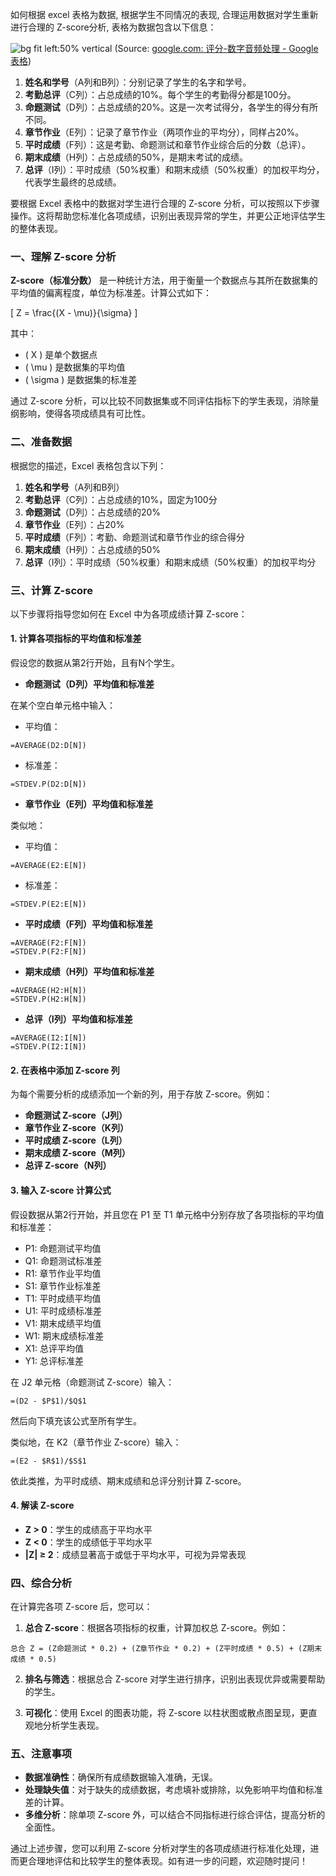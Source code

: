 如何根据 excel 表格为数据, 根据学生不同情况的表现, 合理运用数据对学生重新进行合理的 Z-score分析, 表格为数据包含以下信息：

![bg fit left:50% vertical](https://i.imgur.com/nlzROxK.webp)
(Source:  [google.com: 评分-数字音频处理 - Google 表格](https://docs.google.com/spreadsheets/d/1zWTwv_2MUfSXR_KLwDG4T3N4501REln9zy12aAx9DPc/edit?gid=1403645354#gid=1403645354))

1. **姓名和学号**（A列和B列）：分别记录了学生的名字和学号。
2. **考勤总评**（C列）：占总成绩的10%。每个学生的考勤得分都是100分。
3. **命题测试**（D列）：占总成绩的20%。这是一次考试得分，各学生的得分有所不同。
4. **章节作业**（E列）：记录了章节作业（两项作业的平均分），同样占20%。
5. **平时成绩**（F列）：这是考勤、命题测试和章节作业综合后的分数（总评）。
6. **期末成绩**（H列）：占总成绩的50%，是期末考试的成绩。
7. **总评**（I列）：平时成绩（50%权重）和期末成绩（50%权重）的加权平均分，代表学生最终的总成绩。

要根据 Excel 表格中的数据对学生进行合理的 Z-score 分析，可以按照以下步骤操作。这将帮助您标准化各项成绩，识别出表现异常的学生，并更公正地评估学生的整体表现。

### 一、理解 Z-score 分析

**Z-score（标准分数）** 是一种统计方法，用于衡量一个数据点与其所在数据集的平均值的偏离程度，单位为标准差。计算公式如下：

\[ Z = \frac{(X - \mu)}{\sigma} \]

其中：
- \( X \) 是单个数据点
- \( \mu \) 是数据集的平均值
- \( \sigma \) 是数据集的标准差

通过 Z-score 分析，可以比较不同数据集或不同评估指标下的学生表现，消除量纲影响，使得各项成绩具有可比性。

### 二、准备数据

根据您的描述，Excel 表格包含以下列：

1. **姓名和学号**（A列和B列）
2. **考勤总评**（C列）：占总成绩的10%，固定为100分
3. **命题测试**（D列）：占总成绩的20%
4. **章节作业**（E列）：占20%
5. **平时成绩**（F列）：考勤、命题测试和章节作业的综合得分
6. **期末成绩**（H列）：占总成绩的50%
7. **总评**（I列）：平时成绩（50%权重）和期末成绩（50%权重）的加权平均分

### 三、计算 Z-score

以下步骤将指导您如何在 Excel 中为各项成绩计算 Z-score：

#### 1. 计算各项指标的平均值和标准差

假设您的数据从第2行开始，且有N个学生。

- **命题测试（D列）平均值和标准差**

在某个空白单元格中输入：
- 平均值：
```excel
=AVERAGE(D2:D[N])
```
- 标准差：
```excel
=STDEV.P(D2:D[N])
```

- **章节作业（E列）平均值和标准差**

类似地：
- 平均值：
```excel
=AVERAGE(E2:E[N])
```
- 标准差：
```excel
=STDEV.P(E2:E[N])
```

- **平时成绩（F列）平均值和标准差**

```excel
=AVERAGE(F2:F[N])
=STDEV.P(F2:F[N])
```

- **期末成绩（H列）平均值和标准差**

```excel
=AVERAGE(H2:H[N])
=STDEV.P(H2:H[N])
```

- **总评（I列）平均值和标准差**

```excel
=AVERAGE(I2:I[N])
=STDEV.P(I2:I[N])
```

#### 2. 在表格中添加 Z-score 列

为每个需要分析的成绩添加一个新的列，用于存放 Z-score。例如：

- **命题测试 Z-score（J列）**
- **章节作业 Z-score（K列）**
- **平时成绩 Z-score（L列）**
- **期末成绩 Z-score（M列）**
- **总评 Z-score（N列）**

#### 3. 输入 Z-score 计算公式

假设数据从第2行开始，并且您在 P1 至 T1 单元格中分别存放了各项指标的平均值和标准差：

- P1: 命题测试平均值
- Q1: 命题测试标准差
- R1: 章节作业平均值
- S1: 章节作业标准差
- T1: 平时成绩平均值
- U1: 平时成绩标准差
- V1: 期末成绩平均值
- W1: 期末成绩标准差
- X1: 总评平均值
- Y1: 总评标准差

在 J2 单元格（命题测试 Z-score）输入：
```excel
=(D2 - $P$1)/$Q$1
```
然后向下填充该公式至所有学生。

类似地，在 K2（章节作业 Z-score）输入：
```excel
=(E2 - $R$1)/$S$1
```
依此类推，为平时成绩、期末成绩和总评分别计算 Z-score。

#### 4. 解读 Z-score

- **Z > 0**：学生的成绩高于平均水平
- **Z < 0**：学生的成绩低于平均水平
- **|Z| ≥ 2**：成绩显著高于或低于平均水平，可视为异常表现

### 四、综合分析

在计算完各项 Z-score 后，您可以：

1. **总合 Z-score**：根据各项指标的权重，计算加权总 Z-score。例如：

```excel
总合 Z = (Z命题测试 * 0.2) + (Z章节作业 * 0.2) + (Z平时成绩 * 0.5) + (Z期末成绩 * 0.5)
```

2. **排名与筛选**：根据总合 Z-score 对学生进行排序，识别出表现优异或需要帮助的学生。

3. **可视化**：使用 Excel 的图表功能，将 Z-score 以柱状图或散点图呈现，更直观地分析学生表现。

### 五、注意事项

- **数据准确性**：确保所有成绩数据输入准确，无误。
- **处理缺失值**：对于缺失的成绩数据，考虑填补或排除，以免影响平均值和标准差的计算。
- **多维分析**：除单项 Z-score 外，可以结合不同指标进行综合评估，提高分析的全面性。

通过上述步骤，您可以利用 Z-score 分析对学生的各项成绩进行标准化处理，进而更合理地评估和比较学生的整体表现。如有进一步的问题，欢迎随时提问！

